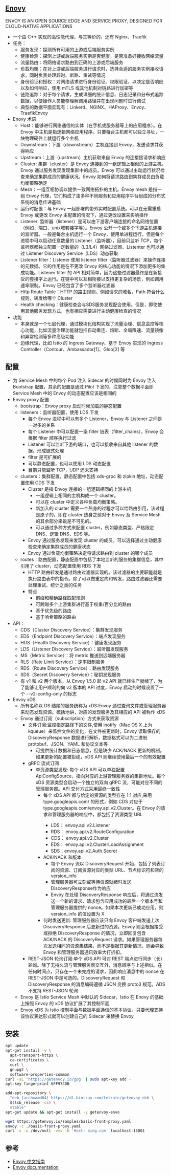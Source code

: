 ## [Enovy](https://www.envoyproxy.io/)

ENVOY IS AN OPEN SOURCE EDGE AND SERVICE PROXY, DESIGNED FOR CLOUD-NATIVE APPLICATIONS

* 一个由 C++ 实现的高性能代理，与其等价的，还有 Nginx、Traefik
* 任务：
  - 服务发现：探测所有可用的上游或后端服务实例
  - 健康检测：探测上游或后端服务实例是否健康，是否准备好接收网络流量
  - 流量路由：将网络请求路由到正确的上游或后端服务
  - 负载均衡：在对上游或后端服务进行请求时，选择合适的服务实例接收请求，同时负责处理超时、断路、重试等情况
  - 身份验证和授权：对网络请求进行身份验证、权限验证，以决定是否响应以及如何响应，使用 mTLS 或其他机制对链路进行加密等
  - 链路追踪：对于每个请求，生成详细的统计信息、日志记录和分布式追踪数据，以便操作人员能够理解调用路径并在出现问题时进行调试
  - 典型的数据平面实现有：Linkerd、NGINX、HAProxy、Envoy、TraefikEnvoy
* Enovy 术语
  - Host：能够进行网络通信的实体（在手机或服务器等上的应用程序）。在 Envoy 中主机是指逻辑网络应用程序。只要每台主机都可以独立寻址，一块物理硬件上就运行多个主机
  - Downstream：下游（downstream）主机连接到 Envoy，发送请求并获得响应
  - Upstream：上游（upstream）主机获取来自 Envoy 的连接接请求和响应
  - Cluster: 集群（cluster）是 Envoy 连接到的一组逻辑上相似的上游主机。Envoy 通过服务发现发现集群中的成员。Envoy 可以通过主动运行状况检查来确定集群成员的健康状况。Envoy 如何将请求路由到集群成员由负载均衡策略确定
  - Mesh：一组互相协调以提供一致网络拓扑的主机。Envoy mesh 是指一组 Envoy 代理，它们构成了由多种不同服务和应用程序平台组成的分布式系统的消息传递基础
  - 运行时配置：与 Envoy 一起部署的带外实时配置系统。可以在无需重启 Envoy 或更改 Envoy 主配置的情况下，通过更改设置来影响操作
  - Listener: 监听器（listener）是可以由下游客户端连接的命名网络位置（例如，端口、unix域套接字等）。Envoy 公开一个或多个下游主机连接的监听器。一般是每台主机运行一个 Envoy，使用单进程运行，但是每个进程中可以启动任意数量的 Listener（监听器），目前只监听 TCP，每个监听器都独立配置一定数量的（L3/L4）网络过滤器。Listenter 也可以通过 Listener Discovery Service（LDS）动态获取
  - Listener filter：Listener 使用 listener filter（监听器过滤器）来操作连接的元数据。它的作用是在不更改 Envoy 的核心功能的情况下添加更多的集成功能。Listener filter 的 API 相对简单，因为这些过滤器最终是在新接受的套接字上运行。在链中可以互相衔接以支持更复杂的场景，例如调用速率限制。Envoy 已经包含了多个监听器过滤器
  - Http Route Table：HTTP 的路由规则，例如请求的域名，Path 符合什么规则，转发给哪个 Cluster
  - Health checking：健康检查会与SDS服务发现配合使用。但是，即使使用其他服务发现方式，也有相应需要进行主动健康检查的情况
* 功能
  - 本身就是一个七层代理，通过模块化结构实现了流量治理、信息监控等核心功能，比如流量治理功能就包括自动重连、熔断、全局限速、流量镜像和异常检测等多种高级功能
  - 边缘代理，比如 Istio 的 Ingress Gateway、基于 Envoy 实现的 Ingress Controller（Contour、Ambassador[1]、Gloo[2] 等

## 配置

* 为 Service Mesh 中的每个 Pod 注入 Sidecar 的时候同时为 Envoy 注入 Bootstrap 配置，其余的配置是通过 Pilot 下发的，注意整个数据平面即 Service Mesh 中的 Envoy 的动态配置应该是相同的
* Envoy proxy 配置
  - bootstrap：Envoy proxy 启动时候加载的静态配置
  - listeners：监听器配置，使用 LDS 下发
    + 每个 Envoy 进程中可以有多个 Listener，Envoy 与 Listener 之间是一对多的关系
    + 每个 Listener 中可以配置一条 filter 链表（filter_chains），Envoy 会根据 filter 顺序执行过滤
    + Listener 可以监听下游的端口，也可以接收来自其他 listener 的数据，形成链式处理
    + filter 是可扩展的
    + 可以静态配置，也可以使用 LDS 动态配置
    + 目前只能监听 TCP，UDP 还未支持
  - clusters：集群配置，静态配置中包括 xds-grpc 和 zipkin 地址，动态配置使用 CDS 下发
    + Cluster 是指 Envoy 连接的一组逻辑相同的上游主机
      * 一组逻辑上相同的主机构成一个 cluster。
      * 可以在 cluster 中定义各种负载均衡策略。
      * 新加入的 cluster 需要一个热身的过程才可以给路由引用，该过程是原子的，即在 cluster 热身之前对于 Envoy 及 Service Mesh 的其余部分来说是不可见的。
      * 可以通过多种方式来配置 cluster，例如静态类型、严格限定 DNS、逻辑 DNS、EDS 等。
    + Envoy 通过服务发现来发现 cluster 的成员。可以选择通过主动健康检查来确定集群成员的健康状态
    + Envoy 通过负载均衡策略决定将请求路由到 cluster 的哪个成员
  - routes：路由配置，静态配置中包括了本地监听的服务的集群信息，其中引用了 cluster，动态配置使用 RDS 下发
    + HTTP 路由转发是通过路由过滤器实现的。该过滤器的主要职能就是执行路由表中的指令。除了可以做重定向和转发，路由过滤器还需要处理重试、统计之类的任务
    + 特点
      * 前缀和精确路径匹配规则
      * 可跨越多个上游集群进行基于权重/百分比的路由
      * 基于优先级的路由
      * 基于哈希策略的路由
* API：
  - CDS（Cluster Discovery Service）：集群发现服务
  - EDS（Endpoint Discovery Service）：端点发现服务
  - HDS（Health Discovery Service）：健康发现服务
  - LDS（Listener Discovery Service）：监听器发现服务
  - MS（Metric Service）：将 metric 推送到远端服务器
  - RLS（Rate Limit Service）：速率限制服务
  - RDS（Route Discovery Service）：路由发现服务
  - SDS（Secret Discovery Service）：秘钥发现服务
  - 有 v1 和 v2 两个版本，从 Envoy 1.5.0 起 v2 API 就已经生产就绪了，为了能够让用户顺利的向 v2 版本的 API 过度，Envoy 启动的时候设置了一个 --v2-config-only 的标志
* Envoy xDS
  - 所有名称以 DS 结尾的服务统称为 xDS:Envoy 通过查询文件或管理服务器来动态发现资源。概括地讲，对应的发现服务及其相应的 API 被称作 xDS
  - Envoy 通过订阅（subscription）方式来获取资源
    + 文件订阅:监控指定路径下的文件,使用 inotify（Mac OS X 上为 kqueue）来监控文件的变化，在文件被更新时，Envoy 读取保存的 DiscoveryResponse 数据进行解析，数据格式可以为二进制 protobuf、JSON、YAML 和协议文本等
      * 可提供统计数据和日志信息，但是缺少 ACK/NACK 更新的机制。如果更新的配置被拒绝，xDS API 则继续使用最后一个的有效配置
    + gRPC 流式订阅
      * 单资源类型发现: 每个 xDS API 可以单独配置 ApiConfigSource，指向对应的上游管理服务器的集群地址。每个 xDS 资源类型会启动一个独立的双向 gRPC 流，可能对应不同的管理服务器。API 交付方式采用最终一致性
        - 每个 xDS API 都与给定的资源的类型存在 1:1 对应,采用 type.googleapis.com/<resource type> 的形式，例如 CDS 对应于 type.googleapis.com/envoy.api.v2.Cluster。在 Envoy 的请求和管理服务器的响应中，都包括了资源类型 URL
          + LDS： envoy.api.v2.Listener
          + RDS： envoy.api.v2.RouteConfiguration
          + CDS： envoy.api.v2.Cluster
          + EDS： envoy.api.v2.ClusterLoadAssignment
          + SDS：envoy.api.v2.Auth.Secret
        - ACK/NACK 和版本
          + 每个 Envoy 流以 DiscoveryRequest 开始，包括了列表订阅的资源、订阅资源对应的类型 URL、节点标识符和空的 version_info
          + 管理服务器可立刻或等待资源就绪时发送 DiscoveryResponse作为响应
          + Envoy 在处理 DiscoveryResponse 响应后，将通过流发送一个新的请求，请求包含应用成功的最后一个版本号和管理服务器提供的 nonce。如果本次更新已成功应用，则 version_info 的值设置为 X
        - 何时发送更新: 管理服务器应该只向 Envoy 客户端发送上次 DiscoveryResponse 后更新过的资源。Envoy 则会根据接受或拒绝 DiscoveryResponse 的情况，立即回复包含 ACK/NACK 的 DiscoveryRequest 请求。如果管理服务器每次发送相同的资源集结果，而不是根据其更新情况，则会导致 Envoy 和管理服务器通讯效率大打折扣。
    + REST-JSON 轮询订阅:单个 xDS API 可对 REST 端点进行同步（长）轮询。除了无持久流与管理服务器交互外，消息顺序与上述相似。在任何时间点，只存在一个未完成的请求，因此响应消息中的 nonce 在 REST-JSON 中是可选的。DiscoveryRequest 和 DiscoveryResponse 的消息编码遵循 JSON 变换 proto3 规范。ADS 不支持 REST-JSON 轮询
  - Envoy 是 Istio Service Mesh 中默认的 Sidecar，Istio 在 Enovy 的基础上按照 Envoy 的 xDS 协议扩展了其控制平面
  - Envoy xDS 为 Istio 控制平面与数据平面通信的基本协议，只要代理支持该协议表达形式就可以创建自己的 Sidecar 来替换 Envoy

## 安装

```sh
apt update
apt-get install -y \
  apt-transport-https \
  ca-certificates \
  curl \
  gnupg2 \
  software-properties-common
curl -sL 'https://getenvoy.io/gpg' | sudo apt-key add -
apt-key fingerprint 6FF974DB

add-apt-repository \
  "deb [arch=amd64] https://dl.bintray.com/tetrate/getenvoy-deb \
  $(lsb_release -cs) \
  stable"
apt-get update && apt-get install -y getenvoy-envo

wget https://getenvoy.io/samples/basic-front-proxy.yaml
envoy -c ./basic-front-proxy.yaml
curl -s -o /dev/null -vvv -H 'Host: bing.com' localhost:15001
```

## 参考

* [Envoy 中文指南](https://fuckcloudnative.io/envoy-handbook/)
* [Envoy documentation](https://www.envoyproxy.io/docs/envoy/latest/)
